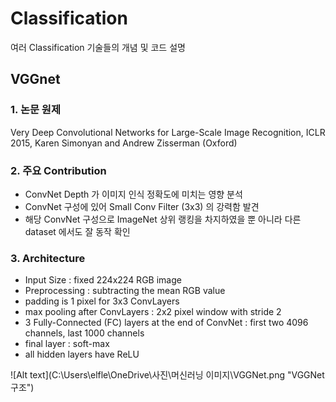 # Classification
여러 Classification 기술들의 개념 및 코드 설명

## VGGnet

###  1. 논문 원제 
Very Deep Convolutional Networks for Large-Scale Image Recognition, ICLR 2015, Karen Simonyan and Andrew Zisserman (Oxford)


###  2. 주요 Contribution 
- ConvNet Depth 가 이미지 인식 정확도에 미치는 영향 분석
- ConvNet 구성에 있어 Small Conv Filter (3x3) 의 강력함 발견
- 해당 ConvNet 구성으로 ImageNet 상위 랭킹을 차지하였을 뿐 아니라 다른 dataset 에서도 잘 동작 확인


###  3. Architecture
- Input Size : fixed 224x224 RGB image
- Preprocessing : subtracting the mean RGB value
- padding is 1 pixel for 3x3 ConvLayers
- max pooling after ConvLayers : 2x2 pixel window with stride 2
- 3 Fully-Connected (FC) layers at the end of ConvNet : first two 4096 channels, last 1000 channels
- final layer : soft-max
- all hidden layers have ReLU

![Alt text](C:\Users\elfle\OneDrive\사진\머신러닝 이미지\VGGNet.png "VGGNet 구조")
